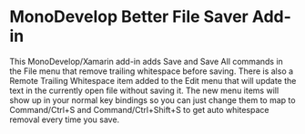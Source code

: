 MonoDevelop Better File Saver Add-in
==========================

This MonoDevelop/Xamarin add-in adds Save and Save All commands in the File menu that remove trailing whitespace before saving. There is also a Remote Trailing Whitespace item added to the Edit menu that will update the text in the currently open file without saving it. The new menu items will show up in your normal key bindings so you can just change them to map to Command/Ctrl+S and Command/Ctrl+Shift+S to get auto whitespace removal every time you save.
